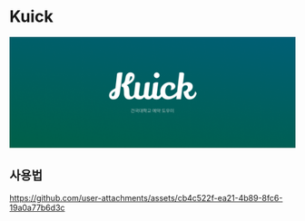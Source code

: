 # Kuick

![Banner](assets/banner.png)

## 사용법

https://github.com/user-attachments/assets/cb4c522f-ea21-4b89-8fc6-19a0a77b6d3c
